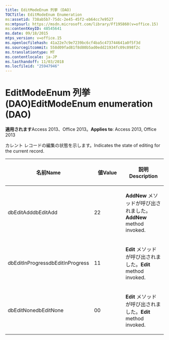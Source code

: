 ```yaml
---
title: EditModeEnum 列挙 (DAO)
TOCTitle: EditModeEnum Enumeration
ms:assetid: 738ab5b7-75dc-2e45-45f2-eb64cc7e9527
ms:mtpsurl: https://msdn.microsoft.com/library/Ff195860(v=office.15)
ms:contentKeyID: 48545641
ms.date: 09/18/2015
mtps_version: v=office.15
ms.openlocfilehash: 41a22e7c9e7239bc6cf4ba5c473744641a0f5f3d
ms.sourcegitcommit: 558d09fad81f8d80b5ad0edd21934fc09c098f2c
ms.translationtype: MT
ms.contentlocale: ja-JP
ms.lasthandoff: 11/03/2018
ms.locfileid: "25947946"
---
```

# <a name="editmodeenum-enumeration-dao"></a><span data-ttu-id="9fe9e-102">EditModeEnum 列挙 (DAO)</span><span class="sxs-lookup"><span data-stu-id="9fe9e-102">EditModeEnum enumeration (DAO)</span></span>


<span data-ttu-id="9fe9e-103">**適用されます**Access 2013、Office 2013。</span><span class="sxs-lookup"><span data-stu-id="9fe9e-103">**Applies to**: Access 2013, Office 2013</span></span>

<span data-ttu-id="9fe9e-104">カレント レコードの編集の状態を示します。</span><span class="sxs-lookup"><span data-stu-id="9fe9e-104">Indicates the state of editing for the current record.</span></span>

<table>
<colgroup>
<col style="width: 33%" />
<col style="width: 33%" />
<col style="width: 33%" />
</colgroup>
<thead>
<tr class="header">
<th><p><span data-ttu-id="9fe9e-105">名前</span><span class="sxs-lookup"><span data-stu-id="9fe9e-105">Name</span></span></p></th>
<th><p><span data-ttu-id="9fe9e-106">値</span><span class="sxs-lookup"><span data-stu-id="9fe9e-106">Value</span></span></p></th>
<th><p><span data-ttu-id="9fe9e-107">説明</span><span class="sxs-lookup"><span data-stu-id="9fe9e-107">Description</span></span></p></th>
</tr>
</thead>
<tbody>
<tr class="odd">
<td><p><span data-ttu-id="9fe9e-108">dbEditAdd</span><span class="sxs-lookup"><span data-stu-id="9fe9e-108">dbEditAdd</span></span></p></td>
<td><p><span data-ttu-id="9fe9e-109">2</span><span class="sxs-lookup"><span data-stu-id="9fe9e-109">2</span></span></p></td>
<td><p><span data-ttu-id="9fe9e-110"><strong>AddNew</strong> メソッドが呼び出されました。</span><span class="sxs-lookup"><span data-stu-id="9fe9e-110"><strong>AddNew</strong> method invoked.</span></span></p></td>
</tr>
<tr class="even">
<td><p><span data-ttu-id="9fe9e-111">dbEditInProgress</span><span class="sxs-lookup"><span data-stu-id="9fe9e-111">dbEditInProgress</span></span></p></td>
<td><p><span data-ttu-id="9fe9e-112">1</span><span class="sxs-lookup"><span data-stu-id="9fe9e-112">1</span></span></p></td>
<td><p><span data-ttu-id="9fe9e-113"><strong>Edit</strong> メソッドが呼び出されました。</span><span class="sxs-lookup"><span data-stu-id="9fe9e-113"><strong>Edit</strong> method invoked.</span></span></p></td>
</tr>
<tr class="odd">
<td><p><span data-ttu-id="9fe9e-114">dbEditNone</span><span class="sxs-lookup"><span data-stu-id="9fe9e-114">dbEditNone</span></span></p></td>
<td><p><span data-ttu-id="9fe9e-115">0</span><span class="sxs-lookup"><span data-stu-id="9fe9e-115">0</span></span></p></td>
<td><p><span data-ttu-id="9fe9e-116"><strong>Edit</strong> メソッドが呼び出されました。</span><span class="sxs-lookup"><span data-stu-id="9fe9e-116"><strong>Edit</strong> method invoked.</span></span></p></td>
</tr>
</tbody>
</table>

